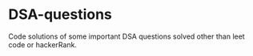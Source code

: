 # DSA-questions
Code solutions of some important DSA questions solved other than leet code or hackerRank.

